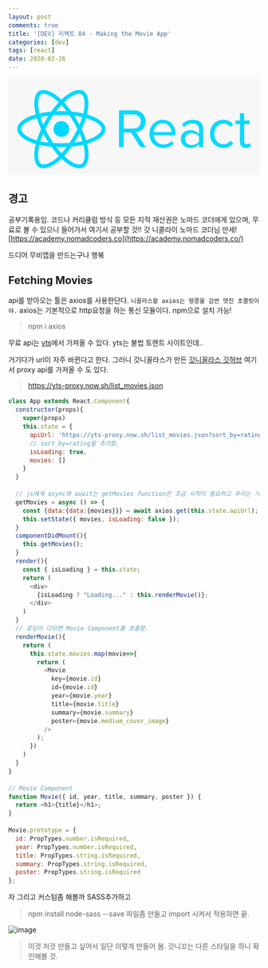```yaml
---
layout: post
comments: true
title: '[DEV] 리액트 04 - Making the Movie App'
categories: [dev]
tags: [react]
date: 2020-02-26
---
```

![headerimg](/assets/img/subcate/react.png)

## 경고
공부기록용임.
코드나 커리큘럼 방식 등 모든 지적 재산권은 노마드 코더에게 있으며,
무료로 볼 수 있으니 들어가서 여기서 공부할 것!!
갓 니콜라이 노마드 코더님 만세!
[https://academy.nomadcoders.co](https://academy.nomadcoders.co/)


드디어 무비앱을 만드는구나 행볶

## Fetching Movies
api를 받아오는 툴은 axios를 사용한단다.
`니꼴라스왈 axios는 땅콩을 감싼 멋진 초콜릿이야.`
axios는 기본적으로 http요청을 하는 통신 모듈이다. 
npm으로 설치 가능!
> npm i axios

무료 api는 [yts](https://yts.mx/api#list_movies)에서 가져올 수 있다. yts는 불법 토렌트 사이트인데..

거기다가 url이 자주 바뀐다고 한다. 그러니 갓니꼴라스가 만든 [갓니꼴라스 깃허브](https://github.com/serranoarevalo/yts-proxy) 여기서 proxy api를 가져올 수 도 있다.
> https://yts-proxy.now.sh/list_movies.json

~~~javascript
class App extends React.Component{
  constructor(props){
    super(props)
    this.state = {
      apiUrl: 'https://yts-proxy.now.sh/list_movies.json?sort_by=rating',
      // sort_by=rating을 추가함.
      isLoading: true,
      movies: []
    }
  }

  // js에게 async와 await는 getMovies function은 조금 시작이 필요하고 우리는 기다려야한다 라는 뜻이다.
  getMovies = async () => {
    const {data:{data:{movies}}} = await axios.get(this.state.apiUrl);
    this.setState({ movies, isLoading: false });
  }
  componentDidMount(){
    this.getMovies();
  }
  render(){
    const { isLoading } = this.state;
    return (
      <div>
        {isLoading ? "Loading..." : this.renderMovie()};
      </div>
    )
  }
  // 로딩이 다되면 Movie Component를 호출함.
  renderMovie(){
    return (
      this.state.movies.map(movie=>{
        return (
          <Movie
            key={movie.id}
            id={movie.id}
            year={movie.year}
            title={movie.title}
            summary={movie.summary}
            poster={movie.medium_cover_image}
          />
        );
      })
    )
  }
}

// Movie Component
function Movie({ id, year, title, summary, poster }) {
  return <h1>{title}</h1>;
}

Movie.prototype = {
  id: PropTypes.number.isRequired,
  year: PropTypes.number.isRequired,
  title: PropTypes.string.isRequired,
  summary: PropTypes.string.isRequired,
  poster: PropTypes.string.isRequired
};
~~~

자 그리고 커스텀좀 해볼까 SASS추가하고
> npm install node-sass --save
파일좀 만들고 import 시켜서 적용하면 끝.


![image](/assets/img/post/react-01/Screenshot_7_.png)
> 이것 저것 만들고 싶어서 일단 이렇게 만들어 봄.
> 갓니꼬는 다른 스타일을 하니 확인해볼 것.